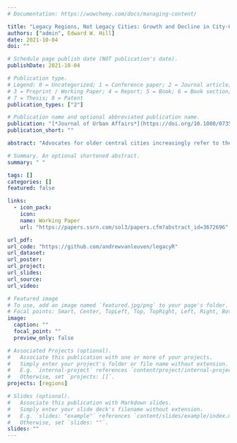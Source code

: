 ```yaml
---
# Documentation: https://wowchemy.com/docs/managing-content/

title: "Legacy Regions, Not Legacy Cities: Growth and Decline in City-Centered Regional Economies"
authors: ["admin", Edward W. Hill]
date: 2021-10-04
doi: ""

# Schedule page publish date (NOT publication's date).
publishDate: 2021-10-04

# Publication type.
# Legend: 0 = Uncategorized; 1 = Conference paper; 2 = Journal article;
# 3 = Preprint / Working Paper; 4 = Report; 5 = Book; 6 = Book section;
# 7 = Thesis; 8 = Patent
publication_types: ["2"]

# Publication name and optional abbreviated publication name.
publication: "[*Journal of Urban Affairs*](https://doi.org/10.1080/07352166.2021.1990775)"
publication_short: ""

abstract: "Advocates for older central cities increasingly refer to them as legacy cities in an attempt to shift policy discussions from their social liabilities to their economic assets. In examining this concept, we place U.S. central cities within the context of their regions and use cluster-discriminant analysis to distinguish between groups of regional economies. The cluster analysis subsets metropolitan areas according to their shared position on several theory-driven dimensions. The discriminate analysis identifies the variables that are most closely associated with the statistical grouping of each subset. The results are used to answer a series of questions: 1) Is population size a good proxy for agglomeration? 2) Do small legacy regions exist? 3) Does the typology of legacy regions provide insights about the economic performance of the clusters? Our findings suggest that the economic development paths of regional economies have to change before the future of central cities that experienced severe population losses can shift to a positive trajectory."

# Summary. An optional shortened abstract.
summary: " "

tags: []
categories: []
featured: false

links:
  - icon_pack:
    icon:
    name: Working Paper
    url: "https://papers.ssrn.com/sol3/papers.cfm?abstract_id=3672696"

url_pdf:
url_code: "https://github.com/andrewvanleuven/legacyR"
url_dataset:
url_poster:
url_project:
url_slides:
url_source:
url_video:

# Featured image
# To use, add an image named `featured.jpg/png` to your page's folder.
# Focal points: Smart, Center, TopLeft, Top, TopRight, Left, Right, BottomLeft, Bottom, BottomRight.
image:
  caption: ""
  focal_point: ""
  preview_only: false

# Associated Projects (optional).
#   Associate this publication with one or more of your projects.
#   Simply enter your project's folder or file name without extension.
#   E.g. `internal-project` references `content/project/internal-project/index.md`.
#   Otherwise, set `projects: []`.
projects: [regions]

# Slides (optional).
#   Associate this publication with Markdown slides.
#   Simply enter your slide deck's filename without extension.
#   E.g. `slides: "example"` references `content/slides/example/index.md`.
#   Otherwise, set `slides: ""`.
slides: ""
---
```

